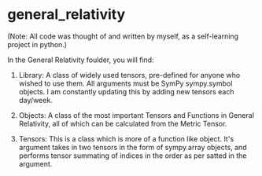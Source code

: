 # general_relativity

(Note: All code was thought of and written by myself, as a self-learning project in python.)

In the General Relativity foulder, you will find:

1. Library: A class of widely used tensors, pre-defined for anyone who wished to use them. All arguments must be SymPy sympy.symbol objects.
I am constantly updating this by adding new tensors each day/week.

2. Objects: A class of the most important Tensors and Functions in General Relativity, all of which can be calculated from the Metric Tensor.

3. Tensors: This is a class which is more of a function like object. It's argument takes in two tensors in the form of sympy.array objects,
and performs tensor summating of indices in the order as per satted in the argument.
